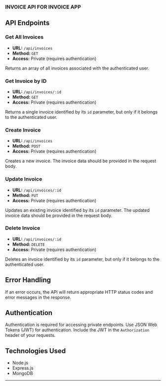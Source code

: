 ### INVOICE API FOR INVOICE APP

API Endpoints
-------------

### Get All Invoices

-   **URL:** `/api/invoices`
-   **Method:** `GET`
-   **Access:** Private (requires authentication)

Returns an array of all invoices associated with the authenticated user.

### Get Invoice by ID

-   **URL:** `/api/invoices/:id`
-   **Method:** `GET`
-   **Access:** Private (requires authentication)

Returns a single invoice identified by its `id` parameter, but only if it belongs to the authenticated user.

### Create Invoice

-   **URL:** `/api/invoices`
-   **Method:** `POST`
-   **Access:** Private (requires authentication)

Creates a new invoice. The invoice data should be provided in the request body.

### Update Invoice

-   **URL:** `/api/invoices/:id`
-   **Method:** `PUT`
-   **Access:** Private (requires authentication)

Updates an existing invoice identified by its `id` parameter. The updated invoice data should be provided in the request body.

### Delete Invoice

-   **URL:** `/api/invoices/:id`
-   **Method:** `DELETE`
-   **Access:** Private (requires authentication)

Deletes an invoice identified by its `id` parameter, but only if it belongs to the authenticated user.

Error Handling
--------------

If an error occurs, the API will return appropriate HTTP status codes and error messages in the response.

Authentication
--------------

Authentication is required for accessing private endpoints. Use JSON Web Tokens (JWT) for authentication. Include the JWT in the `Authorization` header of your requests.

Technologies Used
-----------------

-   Node.js
-   Express.js
-   MongoDB

* * * * *
